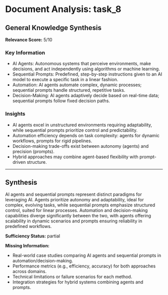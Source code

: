 # Document Analysis: task_8

## General Knowledge Synthesis
**Relevance Score:** 5/10

### Key Information
- AI Agents: Autonomous systems that perceive environments, make decisions, and act independently using algorithms or machine learning.
- Sequential Prompts: Predefined, step-by-step instructions given to an AI model to execute a specific task in a linear fashion.
- Automation: AI agents automate complex, dynamic processes; sequential prompts handle structured, repetitive tasks.
- Decision-Making: AI agents adaptively decide based on real-time data; sequential prompts follow fixed decision paths.

### Insights
- AI agents excel in unstructured environments requiring adaptability, while sequential prompts prioritize control and predictability.
- Automation efficiency depends on task complexity: agents for dynamic workflows, prompts for rigid pipelines.
- Decision-making trade-offs exist between autonomy (agents) and precision (prompts).
- Hybrid approaches may combine agent-based flexibility with prompt-driven structure.

---

## Synthesis
AI agents and sequential prompts represent distinct paradigms for leveraging AI. Agents prioritize autonomy and adaptability, ideal for complex, evolving tasks, while sequential prompts emphasize structured control, suited for linear processes. Automation and decision-making capabilities diverge significantly between the two, with agents offering scalability in dynamic scenarios and prompts ensuring reliability in predefined workflows.

**Sufficiency Status:** partial

**Missing Information:**
- Real-world case studies comparing AI agents and sequential prompts in automation/decision-making.
- Performance metrics (e.g., efficiency, accuracy) for both approaches across domains.
- Technical limitations or failure scenarios for each method.
- Integration strategies for hybrid systems combining agents and prompts.